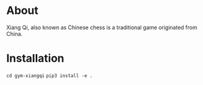 # About
Xiang Qi, also known as Chinese chess is a traditional game originated from China.

# Installation
`cd gym-xiangqi`
`pip3 install -e .`
